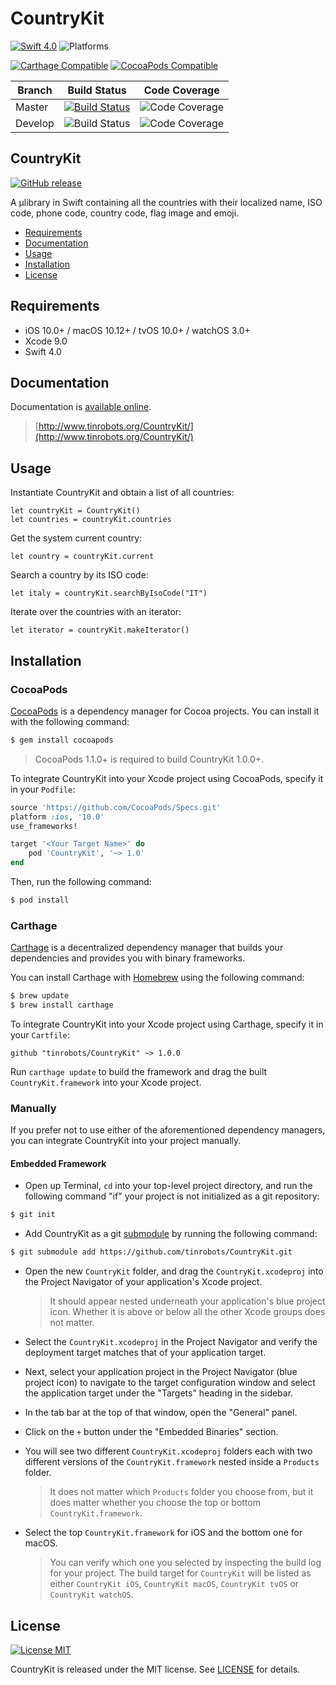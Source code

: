 # CountryKit

[![Swift 4.0](https://img.shields.io/badge/Swift-4.0-orange.svg?style=flat)](https://developer.apple.com/swift)
![Platforms](https://img.shields.io/badge/Platform-iOS%2010%2B%20|%20macOS%2010.12+%20|%20tvOS%2010+%20|%20watchOS%203+-blue.svg) 

[![Carthage Compatible](https://img.shields.io/badge/Carthage-compatible-4BC51D.svg?style=flat)](https://github.com/Carthage/Carthage)
[![CocoaPods Compatible](https://img.shields.io/cocoapods/v/CountryKit.svg)](https://cocoapods.org/pods/CountryKit)

|Branch|Build Status|Code Coverage|
|----|----|----|
|Master|[![Build Status](https://travis-ci.org/tinrobots/CountryKit.svg?branch=master)](https://travis-ci.org/tinrobots/CountryKit)| ![Code Coverage](https://img.shields.io/codecov/c/github/tinrobots/CountryKit/master.svg)|
|Develop|![Build Status](https://travis-ci.org/tinrobots/CountryKit.svg?branch=develop)|![Code Coverage](https://img.shields.io/codecov/c/github/tinrobots/CountryKit/develop.svg)|

## CountryKit
[![GitHub release](https://img.shields.io/github/release/tinrobots/CountryKit.svg)](https://github.com/tinrobots/CountryKit/releases) 

A μlibrary in Swift containing all the countries with their localized name, ISO code, phone code, country code, flag image and emoji.

- [Requirements](#requirements)
- [Documentation](#documentation)
- [Usage](#usage)
- [Installation](#installation)
- [License](#license)

## Requirements

- iOS 10.0+ / macOS 10.12+ / tvOS 10.0+ / watchOS 3.0+
- Xcode 9.0
- Swift 4.0

## Documentation

Documentation is [available online](http://www.tinrobots.org/CountryKit/).

> [http://www.tinrobots.org/CountryKit/](http://www.tinrobots.org/CountryKit/)

## Usage

Instantiate CountryKit and obtain a list of all countries:

```
let countryKit = CountryKit()
let countries = countryKit.countries
```

Get the system current country:
```
let country = countryKit.current
```

Search a country by its ISO code:

```
let italy = countryKit.searchByIsoCode("IT")
```

Iterate over the countries with an iterator:

```
let iterator = countryKit.makeIterator()
```


## Installation

### CocoaPods

[CocoaPods](http://cocoapods.org) is a dependency manager for Cocoa projects. You can install it with the following command:

```bash
$ gem install cocoapods
```

> CocoaPods 1.1.0+ is required to build CountryKit 1.0.0+.

To integrate CountryKit into your Xcode project using CocoaPods, specify it in your `Podfile`:

```ruby
source 'https://github.com/CocoaPods/Specs.git'
platform :ios, '10.0'
use_frameworks!

target '<Your Target Name>' do
    pod 'CountryKit', '~> 1.0'
end
```

Then, run the following command:

```bash
$ pod install
```

### Carthage

[Carthage](https://github.com/Carthage/Carthage) is a decentralized dependency manager that builds your dependencies and provides you with binary frameworks.

You can install Carthage with [Homebrew](http://brew.sh/) using the following command:

```bash
$ brew update
$ brew install carthage
```

To integrate CountryKit into your Xcode project using Carthage, specify it in your `Cartfile`:

```ogdl
github "tinrobots/CountryKit" ~> 1.0.0
```

Run `carthage update` to build the framework and drag the built `CountryKit.framework` into your Xcode project.

### Manually

If you prefer not to use either of the aforementioned dependency managers, you can integrate CountryKit into your project manually.

#### Embedded Framework

- Open up Terminal, `cd` into your top-level project directory, and run the following command "if" your project is not initialized as a git repository:

```bash
$ git init
```

- Add CountryKit as a git [submodule](http://git-scm.com/docs/git-submodule) by running the following command:

```bash
$ git submodule add https://github.com/tinrobots/CountryKit.git
```

- Open the new `CountryKit` folder, and drag the `CountryKit.xcodeproj` into the Project Navigator of your application's Xcode project.

    > It should appear nested underneath your application's blue project icon. Whether it is above or below all the other Xcode groups does not matter.

- Select the `CountryKit.xcodeproj` in the Project Navigator and verify the deployment target matches that of your application target.
- Next, select your application project in the Project Navigator (blue project icon) to navigate to the target configuration window and select the application target under the "Targets" heading in the sidebar.
- In the tab bar at the top of that window, open the "General" panel.
- Click on the `+` button under the "Embedded Binaries" section.
- You will see two different `CountryKit.xcodeproj` folders each with two different versions of the `CountryKit.framework` nested inside a `Products` folder.

    > It does not matter which `Products` folder you choose from, but it does matter whether you choose the top or bottom `CountryKit.framework`.

- Select the top `CountryKit.framework` for iOS and the bottom one for macOS.

    > You can verify which one you selected by inspecting the build log for your project. The build target for `CountryKit` will be listed as either `CountryKit iOS`, `CountryKit macOS`, `CountryKit tvOS` or `CountryKit watchOS`.


## License

[![License MIT](https://img.shields.io/badge/License-MIT-lightgrey.svg?style=flat)](https://github.com/alemar11/Console/blob/master/LICENSE)

CountryKit is released under the MIT license. See [LICENSE](./LICENSE.md) for details.
